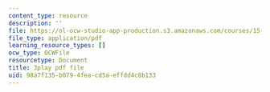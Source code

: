 ```yaml
---
content_type: resource
description: ''
file: https://ol-ocw-studio-app-production.s3.amazonaws.com/courses/15-s50-how-to-win-at-texas-holdem-poker-january-iap-2016/98a7f135b0794feacd5aeffdd4c8b133_uFsM8pc36QQ.pdf
file_type: application/pdf
learning_resource_types: []
ocw_type: OCWFile
resourcetype: Document
title: 3play pdf file
uid: 98a7f135-b079-4fea-cd5a-effdd4c8b133
---
```

